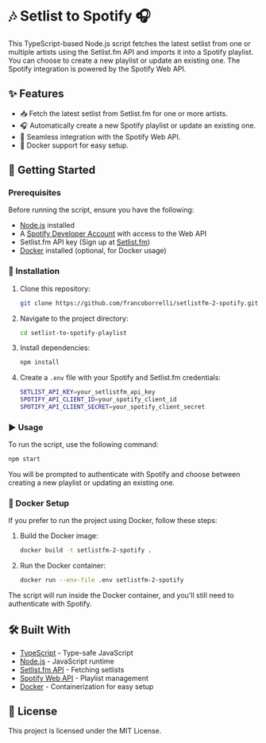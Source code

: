 # 🎶 Setlist to Spotify 🎧

This TypeScript-based Node.js script fetches the latest setlist from one or multiple artists using the Setlist.fm API and imports it into a Spotify playlist. You can choose to create a new playlist or update an existing one. The Spotify integration is powered by the Spotify Web API.

## ✨ Features

- 📥 Fetch the latest setlist from Setlist.fm for one or more artists.
- 🎧 Automatically create a new Spotify playlist or update an existing one.
- 🔗 Seamless integration with the Spotify Web API.
- 🐳 Docker support for easy setup.

## 🚀 Getting Started

### Prerequisites

Before running the script, ensure you have the following:

- [Node.js](https://nodejs.org/) installed
- A [Spotify Developer Account](https://developer.spotify.com/dashboard/applications) with access to the Web API
- Setlist.fm API key (Sign up at [Setlist.fm](https://api.setlist.fm/))
- [Docker](https://www.docker.com/) installed (optional, for Docker usage)

### 🔧 Installation

1. Clone this repository:

   ```bash
   git clone https://github.com/francoborrelli/setlistfm-2-spotify.git
   ```

2. Navigate to the project directory:

   ```bash
   cd setlist-to-spotify-playlist
   ```

3. Install dependencies:

   ```bash
   npm install
   ```

4. Create a `.env` file with your Spotify and Setlist.fm credentials:

   ```bash
   SETLIST_API_KEY=your_setlistfm_api_key
   SPOTIFY_API_CLIENT_ID=your_spotify_client_id
   SPOTIFY_API_CLIENT_SECRET=your_spotify_client_secret
   ```

### ▶️ Usage

To run the script, use the following command:

```bash
npm start
```

You will be prompted to authenticate with Spotify and choose between creating a new playlist or updating an existing one.

### 🐳 Docker Setup

If you prefer to run the project using Docker, follow these steps:

1. Build the Docker image:

   ```bash
   docker build -t setlistfm-2-spotify .
   ```

2. Run the Docker container:

   ```bash
   docker run --env-file .env setlistfm-2-spotify
   ```

The script will run inside the Docker container, and you'll still need to authenticate with Spotify.

## 🛠️ Built With

- [TypeScript](https://www.typescriptlang.org/) - Type-safe JavaScript
- [Node.js](https://nodejs.org/) - JavaScript runtime
- [Setlist.fm API](https://api.setlist.fm/docs/1.0/index.html) - Fetching setlists
- [Spotify Web API](https://developer.spotify.com/documentation/web-api/) - Playlist management
- [Docker](https://www.docker.com/) - Containerization for easy setup

## 📝 License

This project is licensed under the MIT License.
